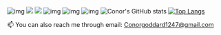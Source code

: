 ![img](https://puu.sh/JgCGE/c78e914cbc.png)
<img src = "https://puu.sh/JgD27/cb0aa0812c.png"  /> 
<img src = "https://puu.sh/JgD27/cb0aa0812c.png"  />
![img](https://puu.sh/JgD6g/7b39a5743e.png)
![img](https://puu.sh/JgD7b/fbd59010f5.png)
![img](http://puu.sh/JgD7d/6131b954b5.png)
![Conor's GitHub stats](https://github-readme-stats.vercel.app/api?username=ConorG1247&show_icons=true&theme=dark&hide=stars,issues,)
[![Top Langs](https://github-readme-stats.vercel.app/api/top-langs/?username=ConorG1247&theme=dark&layout=compact)](https://github.com/ConorG1247/github-readme-stats)

📫 You can also reach me through email: Conorgoddard1247@gmail.com
